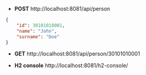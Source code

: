 * **POST** http://localhost:8081/api/person
```json
{
    "id": 30101010001,
    "name": "John",
    "surname": "Doe"
}
```

* **GET** http://localhost:8081/api/person/30101010001

* **H2 console** http://localhost:8081/h2-console/




